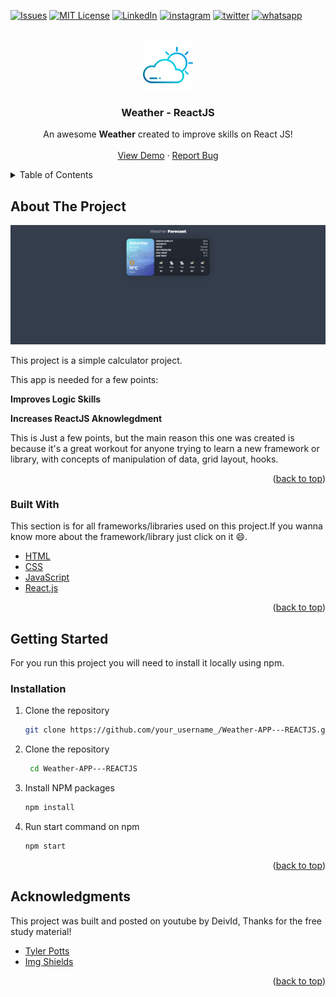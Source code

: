 <div id="top"></div>

[![Issues][issues-shield]][issues-url]
[![MIT License][license-shield]][license-url]
[![LinkedIn][linkedin-shield]][linkedin-url]
[![instagram][instagram-shield]][instagram-url]
[![twitter][twitter-shield]][twitter-url]
[![whatsapp][whatsapp-shield]][whatsapp-url]

<!-- PROJECT LOGO -->
<br />
<div align="center">
  <a href="https://github.com/X-Suco-De-Fruta-X/Weather-APP---REACTJS">
    <img src="images/logo.png" alt="Logo" width="80" height="80">
  </a>

  <h3 align="center">Weather - ReactJS</h3>

  <p align="center">
    An awesome <strong>Weather</strong> created to improve skills on React JS!
    <br />
    <br />
    <a href="https://github.com/X-Suco-De-Fruta-X/Weather-APP---REACTJS">View Demo</a>
    ·
    <a href="https://github.com/X-Suco-De-Fruta-X/Weather-APP---REACTJS/issues">Report Bug</a>
    
  </p>
</div>



<!-- TABLE OF CONTENTS -->
<details>
  <summary>Table of Contents</summary>
  <ol>
    <li>
      <a href="#about-the-project">About The Project</a>
      <ul>
        <li><a href="#built-with">Built With</a></li>
      </ul>
    </li>
    <li>
      <a href="#getting-started">Getting Started</a>
    </li>
    <li><a href="#acknowledgments">Acknowledgments</a></li>
  </ol>
</details>



<!-- ABOUT THE PROJECT -->
## About The Project

[![Product Name Screen Shot][product-screenshot]](https://example.com)

This project is a simple calculator project.

This app is needed for a few points:

<strong>Improves Logic Skills</strong>

<strong>Increases ReactJS Aknowlegdment</strong>

 
This is Just a few points, but the main reason this one was created is because it's a great workout for anyone trying to learn a new framework or library, with concepts of manipulation of data, grid layout, hooks.

<p align="right">(<a href="#top">back to top</a>)</p>

### Built With

This section is for all frameworks/libraries used on this project.If you wanna know more about the framework/library just click on it :smile:.

* [HTML](https://developer.mozilla.org/en-US/docs/Web/HTML)
* [CSS](https://developer.mozilla.org/en-US/docs/Web/CSS)
* [JavaScript](https://www.javascript.com)
* [React.js](https://reactjs.org/)

<p align="right">(<a href="#top">back to top</a>)</p>



<!-- GETTING STARTED -->
## Getting Started

For you run this project you will need to install it locally using npm.

### Installation

1. Clone the repository
   ```bash
   git clone https://github.com/your_username_/Weather-APP---REACTJS.git
   ```
2. Clone the repository
   ```bash
    cd Weather-APP---REACTJS
   ```

3. Install NPM packages
   ```bash
   npm install  
   ```

4. Run start command on npm
   ```bash
   npm start
   ```

<p align="right">(<a href="#top">back to top</a>)</p>

<!-- ACKNOWLEDGMENTS -->
## Acknowledgments

This project was built and posted on youtube by DeivId, Thanks for the free study material!

* [Tyler Potts](https://github.com/TylerPottsDev)
* [Img Shields](https://shields.io)

<p align="right">(<a href="#top">back to top</a>)</p>

<!-- MARKDOWN LINKS & IMAGES -->
<!-- https://www.markdownguide.org/basic-syntax/#reference-style-links -->
[contributors-shield]: https://img.shields.io/github/contributors/Glauco-Lustosa/Weather-APP---REACTJS.svg?style=for-the-badge
[contributors-url]: https://github.com/Glauco-Lustosa/Weather-APP---REACTJS/graphs/contributors
[forks-shield]: https://img.shields.io/github/forks/Glauco-Lustosa/Weather-APP---REACTJS.svg?style=for-the-badge
[forks-url]: https://github.com/Glauco-Lustosa/Weather-APP---REACTJS/network/members
[stars-shield]: https://img.shields.io/github/stars/Glauco-Lustosa/Weather-APP---REACTJS.svg?style=for-the-badge
[stars-url]: https://github.com/Glauco-Lustosa/Weather-APP---REACTJS/stargazers
[issues-shield]: https://img.shields.io/github/issues/Glauco-Lustosa/Weather-APP---REACTJS.svg?style=for-the-badge
[issues-url]: https://github.com/Glauco-Lustosa/Weather-APP---REACTJS/issues
[license-shield]: https://img.shields.io/github/license/Glauco-Lustosa/Weather-APP---REACTJS.svg?style=for-the-badge
[license-url]: https://github.com/Glauco-Lustosa/Weather-APP---REACTJS/blob/master/LICENSE.txt
[linkedin-shield]: https://img.shields.io/badge/-LinkedIn-black.svg?style=for-the-badge&logo=linkedin&colorB=555
[instagram-shield]: https://img.shields.io/badge/-instagram-black.svg?style=for-the-badge&logo=instagram&colorB=555
[twitter-shield]: https://img.shields.io/badge/-twitter-black.svg?style=for-the-badge&logo=twitter&colorB=555
[whatsapp-shield]: https://img.shields.io/badge/-whatsapp-black.svg?style=for-the-badge&logo=whatsapp&colorB=555
[linkedin-url]: https://linkedin.com/in/glauco-lustosa
[instagram-url]: https://instagram.com/glauco.lustosa
[twitter-url]: https://twitter.com/GlaucoNao
[whatsapp-url]: https://api.whatsapp.com/send?phone=5511945311198&text=Ol%C3%A1%2C%20vi%20seu%20GitHub%20e%20estou%20interessado%20no%20seu%20trabalho.
[product-screenshot]: images/screenshot.png

